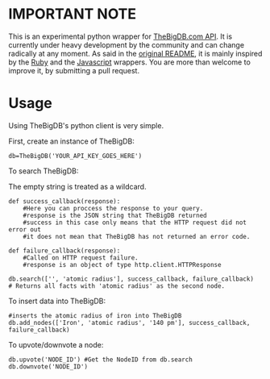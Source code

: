 IMPORTANT NOTE
===============

This is an experimental python wrapper for [TheBigDB.com API](http://thebigdb.com). It is currently under heavy development by the community and can change radically at any moment. As said in the [original README](https://github.com/thebigdb/thebigdb-python/blob/1d7b48b1e4d6e213167b26e1170c837e05553ba0/README.md), it is mainly inspired by the [Ruby](https://github.com/thebigdb/thebigdb-ruby) and the [Javascript](https://github.com/thebigdb/thebigdb-js) wrappers. You are more than welcome to improve it, by submitting a pull request.

Usage
===============

Using TheBigDB's python client is very simple.

First, create an instance of TheBigDB:

    db=TheBigDB('YOUR_API_KEY_GOES_HERE')

To search TheBigDB:

The empty string is treated as a wildcard.

    def success_callback(response):
        #Here you can proccess the response to your query.
        #response is the JSON string that TheBigDB returned
        #success in this case only means that the HTTP request did not error out
        #it does not mean that TheBigDB has not returned an error code.

    def failure_callback(response):
        #Called on HTTP request failure.
        #response is an object of type http.client.HTTPResponse

    db.search(['', 'atomic radius'], success_callback, failure_callback)
    # Returns all facts with 'atomic radius' as the second node.

To insert data into TheBigDB:
    
    #inserts the atomic radius of iron into TheBigDB
    db.add_nodes(['Iron', 'atomic radius', '140 pm'], success_callback, failure_callback)

To upvote/downvote a node:
    
    db.upvote('NODE_ID') #Get the NodeID from db.search
    db.downvote('NODE_ID')
